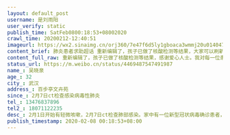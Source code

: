 ```yaml
---
layout: default_post
username: 是刘雨阳
user_verify: static
publish_time: SatFeb0800:18:53+08002020
crawl_time: 20200212-12:40:51
imageurl: https://wx2.sinaimg.cn/orj360/7e47f6d5ly1gboaca3wmmj20u0140470.jpg,https://wx2.sinaimg.cn/orj360/7e47f6d5ly1gboaf1y2dbj20u0140q6k.jpg,https://wx2.sinaimg.cn/orj360/7e47f6d5ly1gboaf1ritcj20qo0zkdif.jpg,https://wx2.sinaimg.cn/orj360/7e47f6d5ly1gboaf24z3oj20qo0zkjvf.jpg,https://wx3.sinaimg.cn/orj360/7e47f6d5ly1gboaf2cg1wj20mh0u040m.jpg,https://wx3.sinaimg.cn/orj360/7e47f6d5ly1gboaf2mc4rj20k00zkq5g.jpg,https://wx2.sinaimg.cn/orj360/7e47f6d5ly1gboagl3nyfj20v91voqud.jpg,https://wx3.sinaimg.cn/orj360/7e47f6d5ly1gboagkkqnej20v91vokfs.jpg,https://wx3.sinaimg.cn/orj360/7e47f6d5ly1gbocg70usjj20u01hc78z.jpg
content_brief: 肺炎患者求助超话 重新编辑了，孩子已做了核酸检测等结果，大家可以刷新我的微博及时了解病患的就医情况，加微博群帮助其他患者，感谢爱心人士。我对每一位患者都是关注跟踪到底，情况会发在微博，不占用公共资源了。【姓名】吴晓泉【年龄】32【所在城市】武汉【所在小区、社区】百步亭文卉苑 ...全文
content_full_raw: 重新编辑了，孩子已做了核酸检测等结果，感谢爱心人士。我对每一位患者都是关注跟踪到底，情况会发在微博，不占用公共资源了。<br/>【姓名】吴晓泉<br/>【年龄】32<br/>【所在城市】武汉<br/>【所在小区、社区】百步亭文卉苑<br/>【患病时间】2月7日ct检查感染病毒性肺炎<br/>【联系方式】13476837896<br/>【其他紧急联系人】18071122235<br/>【病情描述】2月1日开始有轻微咳嗽，2月7日ct检查肺部感染。家中有一位新型冠状病毒确诊患者，和一位高度疑似患者<br/><br/>宝宝：胡知夏，年龄7个月，双肺感染，等试剂盒等确诊等床位等救治！急救！<br/><br/>妈妈：咳嗽十多天，2月7日ct显示双肺感染，2月7日晚已送往隔离酒店（不清楚是否有医护）<br/><br/>婆婆：已确诊新冠肺炎，发病到现在18天，2月7日晚已送往隔离酒店（不清楚是否有医护）<br/><br/>本人：轻微咳嗽数日，2月7日ct检查单肺感染，目前带娃在家自行吃药治疗隔离<br/><br/>老公：发病至今17天，高烧14天，1月30日核酸检测没有收到结果，目前在家吃药隔离<br/><br/>求救！救救这一家人！<ahref='/n/人民日报'>@人民日报</a><ahref='/n/凤凰网'>@凤凰网</a><ahref='/n/武汉发布'>@武汉发布</a><ahref='/n/央视新闻'>@央视新闻</a><ahref='/n/微公益'>@微公益</a><ahref='/n/微博足球'>@微博足球</a><adata-url="http://t.cn/RJ2IpDz"href="http://weibo.com/p/1001018008631000000000000"data-hide=""><spanclass='url-icon'><imgstyle='width:1rem;height:1rem'src='https://h5.sinaimg.cn/upload/2015/09/25/3/timeline_card_small_location_default.png'></span><spanclass="surl-text">上海</span></a><adata-url="http://t.cn/RJ2IpDz"href="http://weibo.com/p/1001018008631000000000000"data-hide=""><spanclass='url-icon'><imgstyle='width:1rem;height:1rem'src='https://h5.sinaimg.cn/upload/2015/09/25/3/timeline_card_small_location_default.png'></span><spanclass="surl-text">上海</span></a>
status_url: https://m.weibo.cn/status/4469487547491987
name_: 吴晓泉
age_: 32
city_: 武汉
address_: 百步亭文卉苑
since_: 2月7日ct检查感染病毒性肺炎
tel_: 13476837896
tel2_: 18071122235
desc_: 2月1日开始有轻微咳嗽，2月7日ct检查肺部感染。家中有一位新型冠状病毒确诊患者，和一位高度疑似患者宝宝胡知夏，年龄7个月，双肺感染，等试剂盒等确诊等床位等救治！急救！妈妈咳嗽十多天，2月7日ct显示双肺感染，2月7日晚已送往隔离酒店（不清楚是否有医护）婆婆已确诊新冠肺炎，发病到现在18天，2月7日晚已送往隔离酒店（不清楚是否有医护）本人轻微咳嗽数日，2月7日ct检查单肺感染，目前带娃在家自行吃药治疗隔离老公发病至今17天，高烧14天，1月30日核酸检测没有收到结果，目前在家吃药隔离求救！救救这一家人！<ahref='/n/人民日报'>@人民日报</a><ahref='/n/凤凰网'>@凤凰网</a><ahref='/n/武汉发布'>@武汉发布</a><ahref='/n/央视新闻'>@央视新闻</a><ahref='/n/微公益'>@微公益</a><ahref='/n/微博足球'>@微博足球</a><adata-url="http//t.cn/RJ2IpDz"href="http//weibo.com/p/1001018008631000000000000"data-hide=""><spanclass='url-icon'><imgstyle='width1rem;height1rem'src='https//h5.sinaimg.cn/upload/2015/09/25/3/timeline_card_small_location_default.png'></span><spanclass="surl-text">上海</span></a><adata-url="http//t.cn/RJ2IpDz"href="http//weibo.com/p/1001018008631000000000000"data-hide=""><spanclass='url-icon'><imgstyle='width1rem;height1rem'src='https//h5.sinaimg.cn/upload/2015/09/25/3/timeline_card_small_location_default.png'></span><spanclass="surl-text">上海</span></a>
publish_timestamp: 2020-02-08 00:18:53+08:00
---
```

